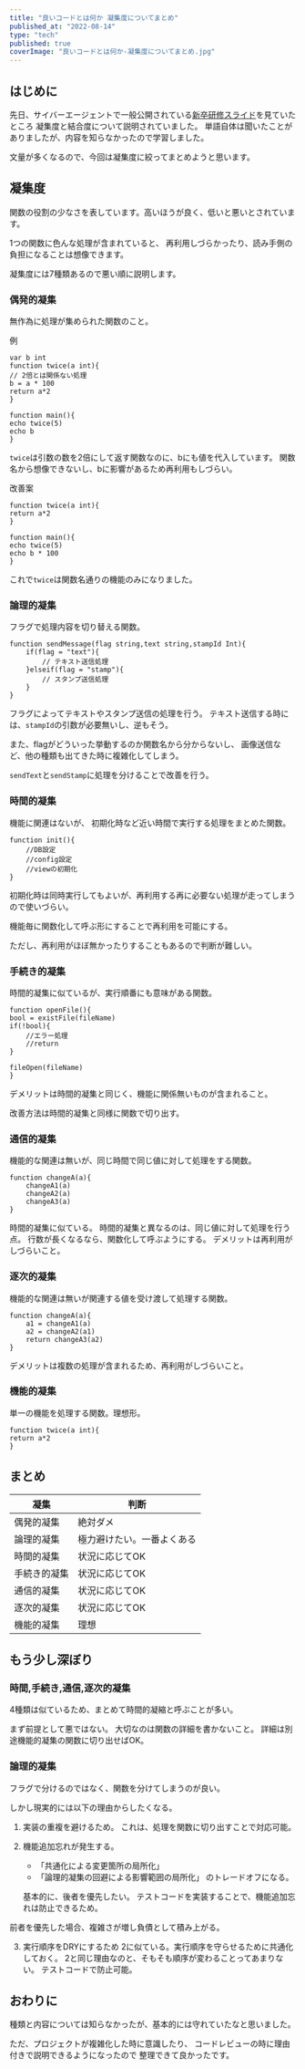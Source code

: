 ```yaml
---
title: "良いコードとは何か 凝集度についてまとめ"
published_at: "2022-08-14"
type: "tech"
published: true
coverImage: "良いコードとは何か-凝集度についてまとめ.jpg"
---
```


## はじめに

先日、サイバーエージェントで一般公開されている[新卒研修スライド](https://note.com/cyberz_cto/n/n26f535d6c575)を見ていたところ 凝集度と結合度について説明されていました。 単語自体は聞いたことがありましたが、内容を知らなかったので学習しました。

文量が多くなるので、今回は凝集度に絞ってまとめようと思います。

## 凝集度

関数の役割の少なさを表しています。高いほうが良く、低いと悪いとされています。

1つの関数に色んな処理が含まれていると、 再利用しづらかったり、読み手側の負担になることは想像できます。

凝集度には7種類あるので悪い順に説明します。

### 偶発的凝集

無作為に処理が集められた関数のこと。

例

```
var b int
function twice(a int){
// 2倍とは関係ない処理
b = a * 100
return a*2
}

function main(){
echo twice(5)
echo b
}
```

`twice`は引数の数を2倍にして返す関数なのに、bにも値を代入しています。 関数名から想像できないし、bに影響があるため再利用もしづらい。

改善案

```
function twice(a int){
return a*2
}

function main(){
echo twice(5)
echo b * 100
}
```

これで`twice`は関数名通りの機能のみになりました。

### 論理的凝集

フラグで処理内容を切り替える関数。

```
function sendMessage(flag string,text string,stampId Int){
    if(flag = "text"){
        // テキスト送信処理
    }elseif(flag = "stamp"){
        // スタンプ送信処理
    }
}
```

フラグによってテキストやスタンプ送信の処理を行う。 テキスト送信する時には、`stampId`の引数が必要無いし、逆もそう。

また、flagがどういった挙動するのか関数名から分からないし、 画像送信など、他の種類も出てきた時に複雑化してしまう。

`sendText`と`sendStamp`に処理を分けることで改善を行う。

### 時間的凝集

機能に関連はないが、 初期化時など近い時間で実行する処理をまとめた関数。

```
function init(){
    //DB設定
    //config設定
    //viewの初期化
}
```

初期化時は同時実行してもよいが、再利用する再に必要ない処理が走ってしまうので使いづらい。

機能毎に関数化して呼ぶ形にすることで再利用を可能にする。

ただし、再利用がほぼ無かったりすることもあるので判断が難しい。

### 手続き的凝集

時間的凝集に似ているが、実行順番にも意味がある関数。

```
function openFile(){
bool = existFile(fileName)
if(!bool){
    //エラー処理
    //return
}

fileOpen(fileName)
}
```

デメリットは時間的凝集と同じく、機能に関係無いものが含まれること。

改善方法は時間的凝集と同様に関数で切り出す。

### 通信的凝集

機能的な関連は無いが、同じ時間で同じ値に対して処理をする関数。

```
function changeA(a){
    changeA1(a)
    changeA2(a)
    changeA3(a)
}
```

時間的凝集に似ている。 時間的凝集と異なるのは、同じ値に対して処理を行う点。 行数が長くなるなら、関数化して呼ぶようにする。 デメリットは再利用がしづらいこと。

### 逐次的凝集

機能的な関連は無いが関連する値を受け渡して処理する関数。

```
function changeA(a){
    a1 = changeA1(a)
    a2 = changeA2(a1)
    return changeA3(a2)
}
```

デメリットは複数の処理が含まれるため、再利用がしづらいこと。

### 機能的凝集

単一の機能を処理する関数。理想形。

```
function twice(a int){
return a*2
}
```

## まとめ

| 凝集 | 判断 |
| --- | --- |
| 偶発的凝集 | 絶対ダメ |
| 論理的凝集 | 極力避けたい。一番よくある |
| 時間的凝集 | 状況に応じてOK |
| 手続き的凝集 | 状況に応じてOK |
| 通信的凝集 | 状況に応じてOK |
| 逐次的凝集 | 状況に応じてOK |
| 機能的凝集 | 理想 |

## もう少し深ぼり

### 時間,手続き,通信,逐次的凝集

4種類は似ているため、まとめて時間的凝縮と呼ぶことが多い。

まず前提として悪ではない。 大切なのは関数の詳細を書かないこと。 詳細は別途機能的凝集の関数に切り出せばOK。

### 論理的凝集

フラグで分けるのではなく、関数を分けてしまうのが良い。

しかし現実的には以下の理由からしたくなる。

1. 実装の重複を避けるため。 これは、処理を関数に切り出すことで対応可能。
    
2. 機能追加忘れが発生する。
    
    - 「共通化による変更箇所の局所化」
    - 「論理的凝集の回避による影響範囲の局所化」 のトレードオフになる。
    
    基本的に、後者を優先したい。 テストコードを実装することで、機能追加忘れは防止できるため。
    

前者を優先した場合、複雑さが増し負債として積み上がる。

3. 実行順序をDRYにするため 2に似ている。実行順序を守らせるために共通化しておく。 2と同じ理由なのと、そもそも順序が変わることってあまりない。 テストコードで防止可能。

## おわりに

種類と内容については知らなかったが、基本的には守れていたなと思いました。

ただ、プロジェクトが複雑化した時に意識したり、 コードレビューの時に理由付きで説明できるようになったので 整理できて良かったです。
